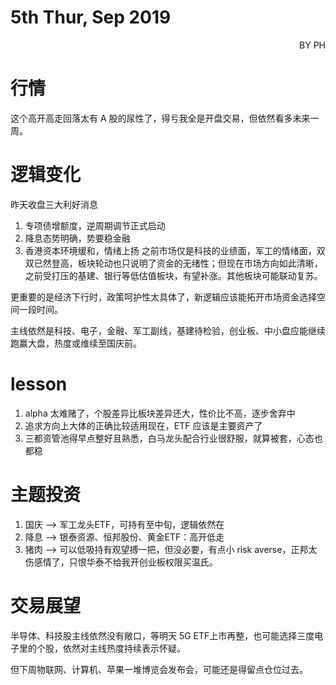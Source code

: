# 5th Thur, Sep 2019 
<p align = 'right'>BY PH </p>

# 行情
这个高开高走回落太有 A 股的尿性了，得亏我全是开盘交易，但依然看多未来一周。

# 逻辑变化
昨天收盘三大利好消息
1. 专项债增额度，逆周期调节正式启动
2. 降息态势明确，势要稳金融
3. 香港资本环境缓和，情绪上扬
之前市场仅是科技的业绩面，军工的情绪面，双双已然登高，板块轮动也只说明了资金的无绪性；但现在市场方向如此清晰，之前受打压的基建、银行等低估值板块，有望补涨。其他板块可能联动复苏。

更重要的是经济下行时，政策呵护性太具体了，新逻辑应该能拓开市场资金选择空间一段时间。

主线依然是科技、电子，金融、军工副线，基建待检验，创业板、中小盘应能继续跑赢大盘，热度或维续至国庆前。

# lesson 
1. alpha 太难赌了，个股差异比板块差异还大，性价比不高，逐步舍弃中
2. 追求方向上大体的正确比较适用现在，ETF 应该是主要资产了
3. 三都资管池得早点整好且熟悉，白马龙头配合行业很舒服，就算被套，心态也都稳

# 主题投资
1. 国庆 --> 军工龙头ETF，可持有至中旬，逻辑依然在
2. 降息 --> 银泰资源、恒邦股份、黄金ETF：高开低走
3. 猪肉 --> 可以低吸持有观望搏一把，但没必要，有点小 risk averse，正邦太伤感情了，只恨华泰不给我开创业板权限买温氏。


# 交易展望
半导体、科技股主线依然没有敞口，等明天 5G ETF上市再整，也可能选择三度电子里的个股，依然对主线热度持续表示怀疑。

但下周物联网、计算机、苹果一堆博览会发布会，可能还是得留点仓位过去。
